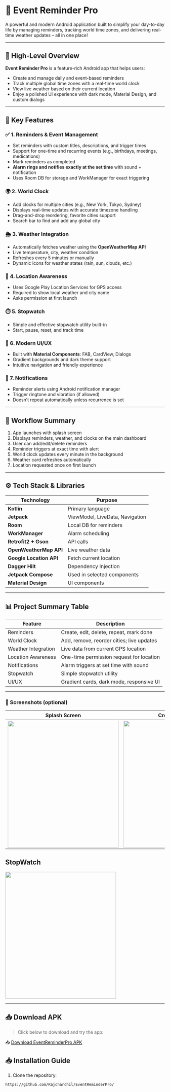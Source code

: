 # 📱 Event Reminder Pro

A powerful and modern Android application built to simplify your day-to-day life by managing reminders, tracking world time zones, and delivering real-time weather updates – all in one place!

---

## 🚀 High-Level Overview

**Event Reminder Pro** is a feature-rich Android app that helps users:
- Create and manage daily and event-based reminders
- Track multiple global time zones with a real-time world clock
- View live weather based on their current location
- Enjoy a polished UI experience with dark mode, Material Design, and custom dialogs

---

## 🧠 Key Features

### ✅ 1. Reminders & Event Management
- Set reminders with custom titles, descriptions, and trigger times
- Support for one-time and recurring events (e.g., birthdays, meetings, medications)
- Mark reminders as completed
- **Alarm rings and notifies exactly at the set time** with sound + notification
- Uses Room DB for storage and WorkManager for exact triggering

### 🌍 2. World Clock
- Add clocks for multiple cities (e.g., New York, Tokyo, Sydney)
- Displays real-time updates with accurate timezone handling
- Drag-and-drop reordering, favorite cities support
- Search bar to find and add any global city

### 🌦️ 3. Weather Integration
- Automatically fetches weather using the **OpenWeatherMap API**
- Live temperature, city, weather condition
- Refreshes every 5 minutes or manually
- Dynamic icons for weather states (rain, sun, clouds, etc.)

### 📍 4. Location Awareness
- Uses Google Play Location Services for GPS access
- Required to show local weather and city name
- Asks permission at first launch

### ⏱️ 5. Stopwatch
- Simple and effective stopwatch utility built-in
- Start, pause, reset, and track time

### 🎨 6. Modern UI/UX
- Built with **Material Components**: FAB, CardView, Dialogs
- Gradient backgrounds and dark theme support
- Intuitive navigation and friendly experience

### 🔔 7. Notifications
- Reminder alerts using Android notification manager
- Trigger ringtone and vibration (if allowed)
- Doesn’t repeat automatically unless recurrence is set

---

## 🔄 Workflow Summary

1. App launches with splash screen  
2. Displays reminders, weather, and clocks on the main dashboard  
3. User can add/edit/delete reminders  
4. Reminder triggers at exact time with alert  
5. World clock updates every minute in the background  
6. Weather card refreshes automatically  
7. Location requested once on first launch  

---

## ⚙️ Tech Stack & Libraries

| Technology | Purpose |
|------------|---------|
| **Kotlin** | Primary language |
| **Jetpack** | ViewModel, LiveData, Navigation |
| **Room** | Local DB for reminders |
| **WorkManager** | Alarm scheduling |
| **Retrofit2 + Gson** | API calls |
| **OpenWeatherMap API** | Live weather data |
| **Google Location API** | Fetch current location |
| **Dagger Hilt** | Dependency Injection |
| **Jetpack Compose** | Used in selected components |
| **Material Design** | UI components |

---

## 📊 Project Summary Table

| Feature              | Description |
|----------------------|-------------|
| Reminders            | Create, edit, delete, repeat, mark done |
| World Clock          | Add, remove, reorder cities; live updates |
| Weather Integration  | Live data from current GPS location |
| Location Awareness   | One-time permission request for location |
| Notifications        | Alarm triggers at set time with sound |
| Stopwatch            | Simple stopwatch utility |
| UI/UX                | Gradient cards, dark mode, responsive UI |

---



### 📸 Screenshots (optional)
| Splash Screen | Create Reminder | Home  |  World Clock |
|--------------|------------|------------|------------|
| <img src="https://github.com/user-attachments/assets/e11f160a-0ffe-45ef-8c3a-01f61f68fed3" width="350" height="400"> | <img src="https://github.com/user-attachments/assets/0eb0c980-2836-4b77-8d2e-cc2e43ed582e" width="350" height="400"> | <img src="https://github.com/user-attachments/assets/623986d3-106f-4b91-91f2-01d0e7e48efa" width="330" height="380"> | <img src="https://github.com/user-attachments/assets/25411333-5524-49d5-bc78-f0e5dd7eed3a" width="350" height="400"> |


##  StopWatch
<img src="https://github.com/user-attachments/assets/c7f7ce55-6ade-4c43-8314-35a3da49fdce" width="350" height="400">


---
## 📥 Download APK

> Click below to download and try the app:


📥 [Download EventReminderPro APK](https://github.com/Rajcharchil/EventReminderPro/releases/download/v1.0/EventReminderPro.apk)




## 📥 Installation Guide

1. Clone the repository:
```bash
https://github.com/Rajcharchil/EventReminderPro/
